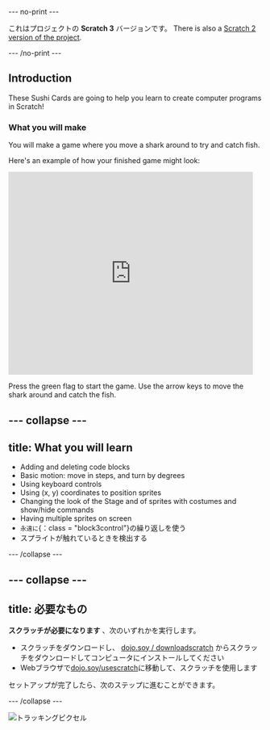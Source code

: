 \--- no-print \---

これはプロジェクトの **Scratch 3** バージョンです。 There is also a [Scratch 2 version of the project](https://projects.raspberrypi.org/en/projects/cd-beginner-scratch-sushi-scratch2).

\--- /no-print \---

## Introduction

These Sushi Cards are going to help you learn to create computer programs in Scratch!

### What you will make

You will make a game where you move a shark around to try and catch fish.

Here's an example of how your finished game might look:

<div class="scratch-preview">
  <iframe allowtransparency="true" width="485" height="402" src="https://scratch.mit.edu/projects/embed/205355052/?autostart=false" frameborder="0"></iframe>
</div>

Press the green flag to start the game. Use the arrow keys to move the shark around and catch the fish.

## \--- collapse \---

## title: What you will learn

+ Adding and deleting code blocks
+ Basic motion: move in steps, and turn by degrees
+ Using keyboard controls
+ Using (x, y) coordinates to position sprites
+ Changing the look of the Stage and of sprites with costumes and show/hide commands
+ Having multiple sprites on screen
+ `永遠に`{：class = "block3control"}の繰り返しを使う
+ スプライトが触れているときを検出する

\--- /collapse \---

## \--- collapse \---

## title: 必要なもの

**スクラッチが必要になります** 、次のいずれかを実行します。

+ スクラッチをダウンロードし、 [dojo.soy / downloadscratch](http://dojo.soy/downloadscratch) からスクラッチをダウンロードしてコンピュータにインストールしてください
+ Webブラウザで[dojo.soy/usescratch](http://dojo.soy/usescratch)に移動して、スクラッチを使用します

セットアップが完了したら、次のステップに進むことができます。

\--- /collapse \---

![トラッキングピクセル](http://code.org/api/hour/begin_coderdojo_sushi.png)
